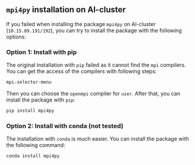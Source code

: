 ## `mpi4py` installation on AI-cluster
If you failed when installing the package `mpi4py` on AI-cluster (`10.15.89.191/192`), you can try to install the package with the following options:
### Option 1: Install with pip
The original installation with `pip` failed as it cannot find the `mpi` compilers. You can get the access of the compilers with following steps:
```bash
mpi-selector-menu
```
Then you can choose the `openmpi` compiler for `user`. After that, you can install the package with `pip`:
```bash
pip install mpi4py
```
### Option 2: Install with conda (not tested)
The installation with `conda` is much easier. You can install the package with the following command:
```bash
conda install mpi4py
```
